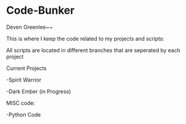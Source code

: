 # Code-Bunker

Deven Greenlee~~

This is where I keep the code related to my projects and scripts:

All scripts are located in different branches that are seperated by each project

Current Projects 

-Spirit Warrior

-Dark Ember (in Progress)


MISC code:

 -Python Code 
